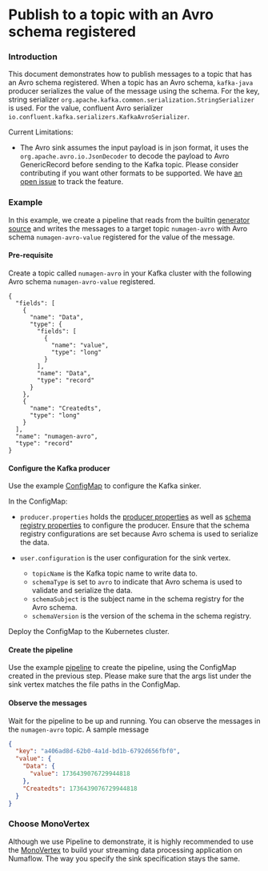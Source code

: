 # Publish to a topic with an Avro schema registered

### Introduction

This document demonstrates how to publish messages to a topic that has an Avro schema registered. When a topic has an
Avro schema, `kafka-java` producer serializes the value of the message using the schema. For the key, string serializer
`org.apache.kafka.common.serialization.StringSerializer` is used. For the value, confluent Avro serializer
`io.confluent.kafka.serializers.KafkaAvroSerializer`.

Current Limitations:

* The Avro sink assumes the input payload is in json format, it uses the
  `org.apache.avro.io.JsonDecoder` to decode the payload to Avro GenericRecord before sending to the Kafka topic. Please
  consider contributing if you want other formats to be supported. We
  have [an open issue](https://github.com/numaproj-contrib/kafka-java/issues/18) to track the feature.

### Example

In this example, we create a pipeline that reads
from the builtin [generator source](https://numaflow.numaproj.io/user-guide/sources/generator/)  and writes the messages
to a target topic `numagen-avro` with Avro schema `numagen-avro-value` registered for the value of the message.

#### Pre-requisite

Create a topic called `numagen-avro` in your Kafka cluster with the following Avro schema `numagen-avro-value`
registered.

```avroschema
{
  "fields": [
    {
      "name": "Data",
      "type": {
        "fields": [
          {
            "name": "value",
            "type": "long"
          }
        ],
        "name": "Data",
        "type": "record"
      }
    },
    {
      "name": "Createdts",
      "type": "long"
    }
  ],
  "name": "numagen-avro",
  "type": "record"
}
```

#### Configure the Kafka producer

Use the example [ConfigMap](manifests/avro-producer-config.yaml) to configure the Kafka sinker.

In the ConfigMap:

* `producer.properties` holds the [producer properties](https://kafka.apache.org/documentation/#producerconfigs) as well
  as [schema registry properties](https://github.com/confluentinc/schema-registry/blob/master/client/src/main/java/io/confluent/kafka/schemaregistry/client/SchemaRegistryClientConfig.java)
  to configure the producer. Ensure that the schema registry configurations are set because Avro schema is used to
  serialize the data.

* `user.configuration` is the user configuration for the sink vertex.
    * `topicName` is the Kafka topic name to write data to.
    * `schemaType` is set to `avro` to indicate that Avro schema is used to validate and serialize the data.
    * `schemaSubject` is the subject name in the schema registry for the Avro schema.
    * `schemaVersion` is the version of the schema in the schema registry.

Deploy the ConfigMap to the Kubernetes cluster.

#### Create the pipeline

Use the example [pipeline](manifests/avro-producer-pipeline.yaml) to create the pipeline, using the ConfigMap created in
the previous step. Please make sure that the args list under the sink vertex matches the file paths in the ConfigMap.

#### Observe the messages

Wait for the pipeline to be up and running. You can observe the messages in the `numagen-avro` topic. A sample message

```json
{
  "key": "a406ad8d-62b0-4a1d-bd1b-6792d656fbf0",
  "value": {
    "Data": {
      "value": 1736439076729944818
    },
    "Createdts": 1736439076729944818
  }
}
```

### Choose MonoVertex

Although we use Pipeline to demonstrate, it is highly recommended to use
the [MonoVertex](https://numaflow.numaproj.io/core-concepts/monovertex/) to build your streaming data processing
application on Numaflow. The way you specify the sink specification stays the same.